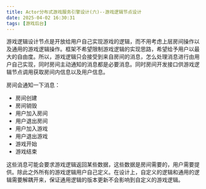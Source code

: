 ```yaml
---
title: Actor分布式游戏服务引擎设计(六)--游戏逻辑节点设计
date: 2025-04-02 16:30:31
tags: [游戏后台]
---
```


游戏逻辑设计节点是开放给用户自己实现游戏的逻辑，而不用考虑上层房间操作以及通用的游戏逻辑操作。框架不希望限制游戏逻辑的实现思路，希望给予用户以最大的自由度。所以，游戏逻辑只会接受到来自房间的消息，怎么处理消息进行由用户自己实现，同时房间主动通知的消息都是必要消息。同时房间开发接口供游戏逻辑节点调用获取房间内信息以及用户信息。

房间会通知一下消息：

- 房间创建
- 房间销毁
- 用户加入房间
- 用户退出房间
- 用户加入游戏
- 用户退出游戏
- 游戏开始
- 游戏结束

这些消息可能会要求游戏逻辑返回某些数据，这些数据是房间需要的，用户需要提供。除此之外所有的游戏逻辑用户自己定义。在设计上，自定义的逻辑和通用的逻辑需要解耦开来，保证通用逻辑的版本更新不会影响到自定义的游戏逻辑。